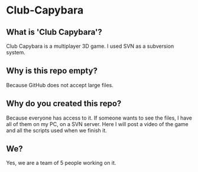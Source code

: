 # Club-Capybara

## What is 'Club Capybara'?
Club Capybara is a multiplayer 3D game. I used SVN as a subversion system.

## Why is this repo empty?
Because GitHub does not accept large files.

## Why do you created this repo?
Because everyone has access to it. If someone wants to see the files, I have all of them on my PC, on a SVN server. Here I will post a video of the game and all the scripts used when we finish it.

## We?
Yes, we are a team of 5 people working on it.
